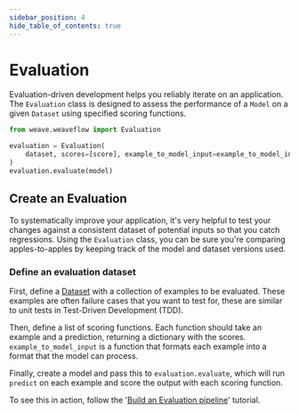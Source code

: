 ```yaml
---
sidebar_position: 4
hide_table_of_contents: true
---
```


# Evaluation

Evaluation-driven development helps you reliably iterate on an application. The `Evaluation` class is designed to assess the performance of a `Model` on a given `Dataset` using specified scoring functions.

```python
from weave.weaveflow import Evaluation

evaluation = Evaluation(
    dataset, scores=[score], example_to_model_input=example_to_model_input
)
evaluation.evaluate(model)
```

## Create an Evaluation

To systematically improve your application, it's very helpful to test your changes against a consistent dataset of potential inputs so that you catch regressions. Using the `Evaluation` class, you can be sure you're comparing apples-to-apples by keeping track of the model and dataset versions used.

### Define an evaluation dataset

First, define a [Dataset](/guides/core-types/datasets) with a collection of examples to be evaluated. These examples are often failure cases that you want to test for, these are similar to unit tests in Test-Driven Development (TDD).

Then, define a list of scoring functions. Each function should take an example and a prediction, returning a dictionary with the scores. `example_to_model_input` is a function that formats each example into a format that the model can process.

Finally, create a model and pass this to `evaluation.evaluate`, which will run `predict` on each example and score the output with each scoring function.

To see this in action, follow the '[Build an Evaluation pipeline](/tutorial-eval)' tutorial.
